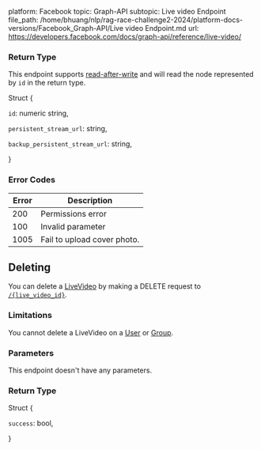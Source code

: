 platform: Facebook
topic: Graph-API
subtopic: Live video Endpoint
file_path: /home/bhuang/nlp/rag-race-challenge2-2024/platform-docs-versions/Facebook_Graph-API/Live video Endpoint.md
url: https://developers.facebook.com/docs/graph-api/reference/live-video/

### Return Type

This endpoint supports [read-after-write](https://developers.facebook.com/docs/graph-api/advanced/#read-after-write) and will read the node represented by `id` in the return type.

Struct {

`id`: numeric string,

`persistent_stream_url`: string,

`backup_persistent_stream_url`: string,

}

### Error Codes

| Error | Description |
| --- | --- |
| 200 | Permissions error |
| 100 | Invalid parameter |
| 1005 | Fail to upload cover photo. |

## Deleting

You can delete a [LiveVideo](https://developers.facebook.com/docs/graph-api/reference/live-video/) by making a DELETE request to [`/{live_video_id}`](https://developers.facebook.com/docs/graph-api/reference/live-video/).

### Limitations

You cannot delete a LiveVideo on a [User](https://developers.facebook.com/docs/graph-api/reference/user) or [Group](https://developers.facebook.com/docs/graph-api/reference/group).

### Parameters

This endpoint doesn't have any parameters.

### Return Type

Struct {

`success`: bool,

}
